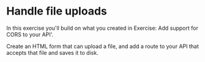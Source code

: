 # Handle file uploads

In this exercise you'll build on what you created in Exercise: Add support for CORS to your API'.

Create an HTML form that can upload a file, and add a route to your API that accepts that file and saves it to disk.